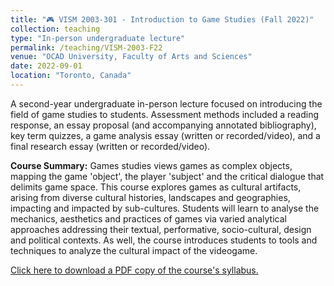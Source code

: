 ```yaml
---
title: "🎮 VISM 2003-301 - Introduction to Game Studies (Fall 2022)"
collection: teaching
type: "In-person undergraduate lecture"
permalink: /teaching/VISM-2003-F22
venue: "OCAD University, Faculty of Arts and Sciences"
date: 2022-09-01
location: "Toronto, Canada"
---
```


A second-year undergraduate in-person lecture focused on introducing the field of game studies to students. Assessment methods included a reading response, an essay proposal (and accompanying annotated bibliography), key term quizzes, a game analysis essay (written or recorded/video), and a final research essay (written or recorded/video).

<b>Course Summary:</b> Games studies views games as complex objects, mapping the game 'object', the player 'subject' and the critical dialogue that delimits game space. This course explores games as cultural artifacts, arising from diverse cultural histories, landscapes and geographies, impacting and impacted by sub-cultures. Students will learn to analyse the mechanics, aesthetics and practices of games via varied analytical approaches addressing their textual, performative, socio-cultural, design and political contexts. As well, the course introduces students to tools and techniques to analyze the cultural impact of the videogame.

[Click here to download a PDF copy of the course's syllabus.](arbailey2297.github.io/files/VISM-2003-301-F22.pdf)
